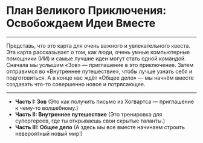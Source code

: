 # План Великого Приключения: Освобождаем Идеи Вместе

---

Представь, что это карта для очень важного и увлекательного квеста. Эта карта рассказывает о том, как люди, очень умные компьютерные помощники (ИИ) и самые лучшие идеи могут стать одной командой. Сначала мы услышим «Зов» — приглашение в это приключение. Затем отправимся во «Внутреннее путешествие», чтобы лучше узнать себя и подготовиться. А в конце нас ждёт «Общее дело» — мы начнём вместе создавать что-то совершенно новое и потрясающее.

---

- **Часть I: Зов** (Это как получить письмо из Хогвартса — приглашение к чему-то волшебному.)
- **Часть II: Внутреннее путешествие** (Это тренировка для супергероев, где ты открываешь свои скрытые таланты.)
- **Часть III: Общее дело** (А здесь мы все вместе начинаем строить невероятный новый мир!)